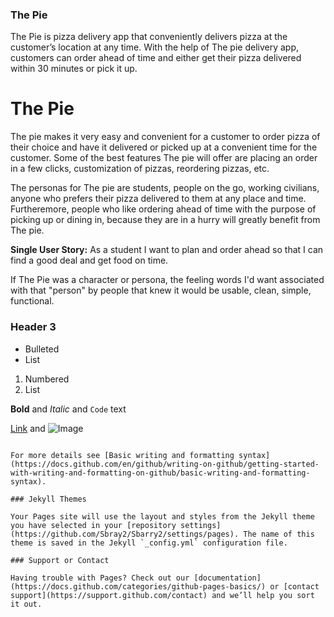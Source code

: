 ### The Pie

The Pie is pizza delivery app that conveniently delivers pizza at the customer’s location at any time. With the help of The pie delivery app, customers can order ahead of time and either get their pizza delivered within 30 minutes or pick it up.


# The Pie

The pie makes it very easy and convenient for a customer to order pizza of their choice and have it delivered or picked up at a convenient time for the customer. Some of the best features The pie will offer are placing an order in a few clicks, customization of pizzas, reordering pizzas, etc. 

The personas for The pie are students, people on the go, working civilians, anyone who prefers their pizza delivered to them at any place and time. Furtheremore, people who like ordering ahead of time with the purpose of picking up or dining in, because they are in a hurry will greatly benefit from The pie.

**Single User Story:** 
As a student I want to plan and order ahead so that I can find a good deal and get food on time.

If The Pie was a character or persona, the feeling words I'd want associated with that "person" by people that knew it would be usable, clean, simple, functional.

### Header 3

- Bulleted
- List

1. Numbered
2. List

**Bold** and _Italic_ and `Code` text

[Link](url) and ![Image](src)
```

For more details see [Basic writing and formatting syntax](https://docs.github.com/en/github/writing-on-github/getting-started-with-writing-and-formatting-on-github/basic-writing-and-formatting-syntax).

### Jekyll Themes

Your Pages site will use the layout and styles from the Jekyll theme you have selected in your [repository settings](https://github.com/Sbray2/Sbarry2/settings/pages). The name of this theme is saved in the Jekyll `_config.yml` configuration file.

### Support or Contact

Having trouble with Pages? Check out our [documentation](https://docs.github.com/categories/github-pages-basics/) or [contact support](https://support.github.com/contact) and we’ll help you sort it out.
